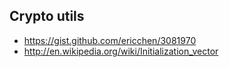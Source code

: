 Crypto utils
--------


* https://gist.github.com/ericchen/3081970
* http://en.wikipedia.org/wiki/Initialization_vector
